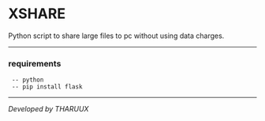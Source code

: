 # XSHARE
Python script to share large files to pc without using data charges. 

---
### requirements

     -- python
     -- pip install flask

---
_Developed by THARUUX_

